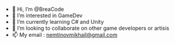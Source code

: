 - 👋 Hi, I’m @BreaCode
- 👀 I’m interested in GameDev
- 🌱 I’m currently learning C# and Unity
- 💞️ I’m looking to collaborate on other game developers or artisis
- 📫 My email : nemtinovmikhail@gmail.com

<!---
BreaCode/BreaCode is a ✨ special ✨ repository because its `README.md` (this file) appears on your GitHub profile.
You can click the Preview link to take a look at your changes.
--->
